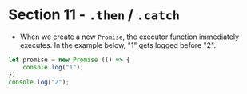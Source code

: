 # Section 11 - `.then` / `.catch`

- When we create a new `Promise`, the executor function immediately executes. In the example below, "1" gets logged before "2".

```javascript
let promise = new Promise (() => {
    console.log("1");
})
console.log("2");
```
